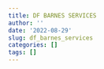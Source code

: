 ```yaml
---
title: DF BARNES SERVICES
author: ''
date: '2022-08-29'
slug: df_barnes_services
categories: []
tags: []
---
```

